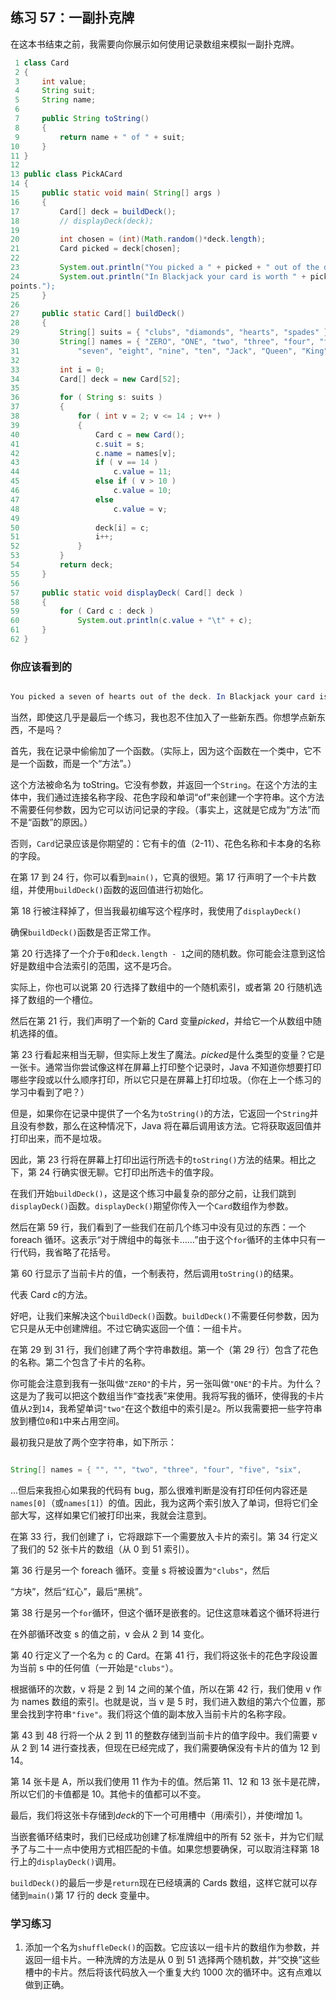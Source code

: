 ## 练习 57：一副扑克牌

在这本书结束之前，我需要向你展示如何使用记录数组来模拟一副扑克牌。

```java
 1 class Card
 2 {
 3     int value;
 4     String suit;
 5     String name;
 6 
 7     public String toString()
 8     {
 9         return name + " of " + suit;
10     }
11 }
12 
13 public class PickACard
14 {
15     public static void main( String[] args )
16     {
17         Card[] deck = buildDeck();
18         // displayDeck(deck);
19 
20         int chosen = (int)(Math.random()*deck.length);
21         Card picked = deck[chosen];
22 
23         System.out.println("You picked a " + picked + " out of the deck.");
24         System.out.println("In Blackjack your card is worth " + picked.value + " 
points.");
25     }
26 
27     public static Card[] buildDeck()
28     {
29         String[] suits = { "clubs", "diamonds", "hearts", "spades" };
30         String[] names = { "ZERO", "ONE", "two", "three", "four", "five", "six",
31             "seven", "eight", "nine", "ten", "Jack", "Queen", "King", "Ace" };
32 
33         int i = 0;
34         Card[] deck = new Card[52];
35 
36         for ( String s: suits )
37         {
38             for ( int v = 2; v <= 14 ; v++ )
39             {
40                 Card c = new Card();
41                 c.suit = s;
42                 c.name = names[v];
43                 if ( v == 14 )
44                     c.value = 11;
45                 else if ( v > 10 )
46                     c.value = 10;
47                 else
48                     c.value = v;
49 
50                 deck[i] = c;
51                 i++;
52             }
53         }
54         return deck;
55     }
56 
57     public static void displayDeck( Card[] deck )
58     {
59         for ( Card c : deck )
60             System.out.println(c.value + "\t" + c);
61     }
62 }
```

### 你应该看到的

```java

You picked a seven of hearts out of the deck. In Blackjack your card is worth 7 points.
```

当然，即使这几乎是最后一个练习，我也忍不住加入了一些新东西。你想学点新东西，不是吗？

首先，我在记录中偷偷加了一个函数。（实际上，因为这个函数在一个类中，它不是一个函数，而是一个“方法”。）

这个方法被命名为 toString。它没有参数，并返回一个`String`。在这个方法的主体中，我们通过连接名称字段、花色字段和单词“of”来创建一个字符串。这个方法不需要任何参数，因为它可以访问记录的字段。（事实上，这就是它成为“方法”而不是“函数”的原因。）

否则，`Card`记录应该是你期望的：它有卡的值（2-11）、花色名称和卡本身的名称的字段。

在第 17 到 24 行，你可以看到`main()`，它真的很短。第 17 行声明了一个卡片数组，并使用`buildDeck()`函数的返回值进行初始化。

第 18 行被注释掉了，但当我最初编写这个程序时，我使用了`displayDeck()`

确保`buildDeck()`函数是否正常工作。

第 20 行选择了一个介于`0`和`deck.length - 1`之间的随机数。你可能会注意到这恰好是数组中合法索引的范围，这不是巧合。

实际上，你也可以说第 20 行选择了数组中的一个随机索引，或者第 20 行随机选择了数组的一个槽位。

然后在第 21 行，我们声明了一个新的 Card 变量*picked*，并给它一个从数组中随机选择的值。

第 23 行看起来相当无聊，但实际上发生了魔法。*picked*是什么类型的变量？它是一张卡。通常当你尝试像这样在屏幕上打印整个记录时，Java 不知道你想要打印哪些字段或以什么顺序打印，所以它只是在屏幕上打印垃圾。（你在上一个练习的学习中看到了吧？）

但是，如果你在记录中提供了一个名为`toString()`的方法，它返回一个`String`并且没有参数，那么在这种情况下，Java 将在幕后调用该方法。它将获取返回值并打印出来，而不是垃圾。

因此，第 23 行将在屏幕上打印出运行所选卡的`toString()`方法的结果。相比之下，第 24 行确实很无聊。它打印出所选卡的值字段。

在我们开始`buildDeck()`，这是这个练习中最复杂的部分之前，让我们跳到`displayDeck()`函数。`displayDeck()`期望你传入一个`Card`数组作为参数。

然后在第 59 行，我们看到了一些我们在前几个练习中没有见过的东西：一个 foreach 循环。这表示“对于牌组中的每张卡……”由于这个`for`循环的主体中只有一行代码，我省略了花括号。

第 60 行显示了当前卡片的值，一个制表符，然后调用`toString()`的结果。

代表 Card *c*的方法。

好吧，让我们来解决这个`buildDeck()`函数。`buildDeck()`不需要任何参数，因为它只是从无中创建牌组。不过它确实返回一个值：一组卡片。

在第 29 到 31 行，我们创建了两个字符串数组。第一个（第 29 行）包含了花色的名称。第二个包含了卡片的名称。

你可能会注意到我有一张叫做`"ZERO"`的卡片，另一张叫做`"ONE"`的卡片。为什么？这是为了我可以把这个数组当作“查找表”来使用。我将写我的循环，使得我的卡片值从`2`到`14`，我希望单词`"two"`在这个数组中的索引是`2`。所以我需要把一些字符串放到槽位`0`和`1`中来占用空间。

最初我只是放了两个空字符串，如下所示：

```java

String[] names = { "", "", "two", "three", "four", "five", "six",
```

...但后来我担心如果我的代码有 bug，那么很难判断是没有打印任何内容还是`names[0]`（或`names[1]`）的值。因此，我为这两个索引放入了单词，但将它们全部大写，这样如果它们被打印出来，我就会注意到。

在第 33 行，我们创建了 i，它将跟踪下一个需要放入卡片的索引。第 34 行定义了我们的 52 张卡片的数组（从 0 到 51 索引）。

第 36 行是另一个 foreach 循环。变量 s 将被设置为`"clubs"`，然后

“方块”，然后“红心”，最后“黑桃”。

第 38 行是另一个`for`循环，但这个循环是嵌套的。记住这意味着这个循环将进行

在外部循环改变 s 的值之前，v 会从 2 到 14 变化。

第 40 行定义了一个名为 c 的 Card。在第 41 行，我们将这张卡的花色字段设置为当前 s 中的任何值（一开始是`"clubs"`）。

根据循环的次数，v 将是 2 到 14 之间的某个值，所以在第 42 行，我们使用 v 作为 names 数组的索引。也就是说，当 v 是 5 时，我们进入数组的第六个位置，那里会找到字符串`"five"`。我们将这个值的副本放入当前卡片的名称字段。

第 43 到 48 行将一个从 2 到 11 的整数存储到当前卡片的值字段中。我们需要 v 从 2 到 14 进行查找表，但现在已经完成了，我们需要确保没有卡片的值为 12 到 14。

第 14 张卡是 A，所以我们使用 11 作为卡的值。然后第 11、12 和 13 张卡是花牌，所以它们的卡值都是 10。其他卡的值都可以不变。

最后，我们将这张卡存储到*deck*的下一个可用槽中（用*i*索引），并使*i*增加 1。

当嵌套循环结束时，我们已经成功创建了标准牌组中的所有 52 张卡，并为它们赋予了与二十一点中使用方式相匹配的卡值。如果您想要确保，可以取消注释第 18 行上的`displayDeck()`调用。

`buildDeck()`的最后一步是`return`现在已经填满的 Cards 数组，这样它就可以存储到`main()`第 17 行的 deck 变量中。

### 学习练习

1.  添加一个名为`shuffleDeck()`的函数。它应该以一组卡片的数组作为参数，并返回一组卡片。一种洗牌的方法是从 0 到 51 选择两个随机数，并“交换”这些槽中的卡片。然后将该代码放入一个重复大约 1000 次的循环中。这有点难以做到正确。

